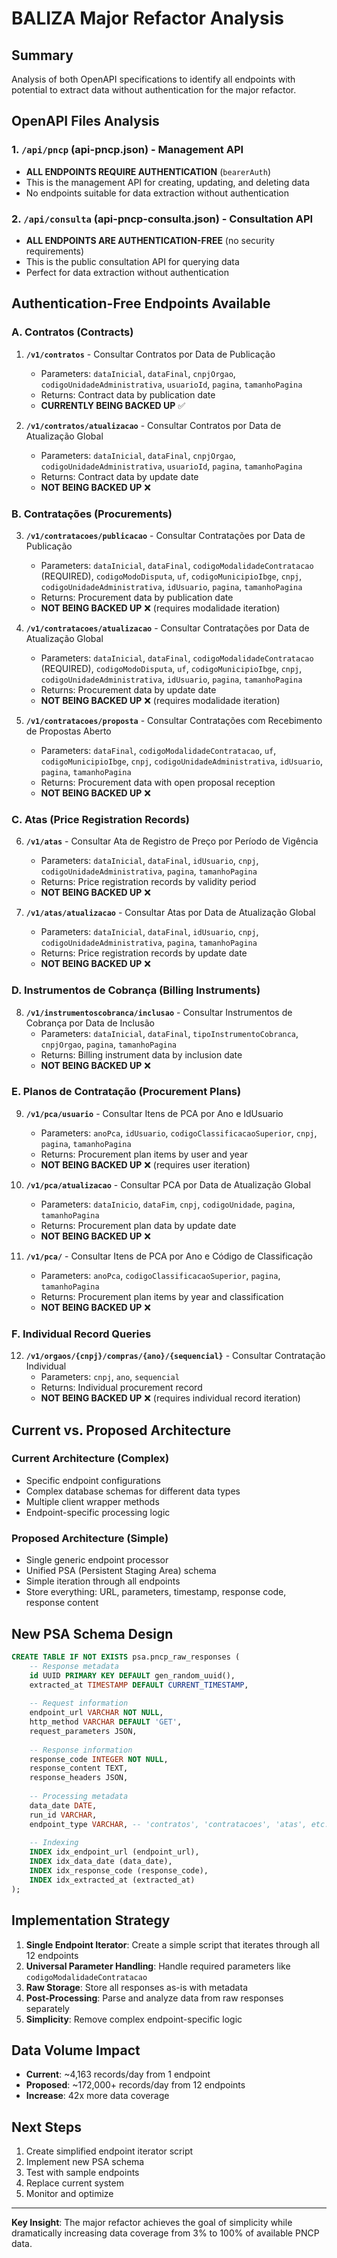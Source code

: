 # BALIZA Major Refactor Analysis

## Summary

Analysis of both OpenAPI specifications to identify all endpoints with potential to extract data without authentication for the major refactor.

## OpenAPI Files Analysis

### 1. `/api/pncp` (api-pncp.json) - Management API
- **ALL ENDPOINTS REQUIRE AUTHENTICATION** (`bearerAuth`)
- This is the management API for creating, updating, and deleting data
- No endpoints suitable for data extraction without authentication

### 2. `/api/consulta` (api-pncp-consulta.json) - Consultation API
- **ALL ENDPOINTS ARE AUTHENTICATION-FREE** (no security requirements)
- This is the public consultation API for querying data
- Perfect for data extraction without authentication

## Authentication-Free Endpoints Available

### A. Contratos (Contracts)
1. **`/v1/contratos`** - Consultar Contratos por Data de Publicação
   - Parameters: `dataInicial`, `dataFinal`, `cnpjOrgao`, `codigoUnidadeAdministrativa`, `usuarioId`, `pagina`, `tamanhoPagina`
   - Returns: Contract data by publication date
   - **CURRENTLY BEING BACKED UP** ✅

2. **`/v1/contratos/atualizacao`** - Consultar Contratos por Data de Atualização Global
   - Parameters: `dataInicial`, `dataFinal`, `cnpjOrgao`, `codigoUnidadeAdministrativa`, `usuarioId`, `pagina`, `tamanhoPagina`
   - Returns: Contract data by update date
   - **NOT BEING BACKED UP** ❌

### B. Contratações (Procurements)
3. **`/v1/contratacoes/publicacao`** - Consultar Contratações por Data de Publicação
   - Parameters: `dataInicial`, `dataFinal`, `codigoModalidadeContratacao` (REQUIRED), `codigoModoDisputa`, `uf`, `codigoMunicipioIbge`, `cnpj`, `codigoUnidadeAdministrativa`, `idUsuario`, `pagina`, `tamanhoPagina`
   - Returns: Procurement data by publication date
   - **NOT BEING BACKED UP** ❌ (requires modalidade iteration)

4. **`/v1/contratacoes/atualizacao`** - Consultar Contratações por Data de Atualização Global
   - Parameters: `dataInicial`, `dataFinal`, `codigoModalidadeContratacao` (REQUIRED), `codigoModoDisputa`, `uf`, `codigoMunicipioIbge`, `cnpj`, `codigoUnidadeAdministrativa`, `idUsuario`, `pagina`, `tamanhoPagina`
   - Returns: Procurement data by update date
   - **NOT BEING BACKED UP** ❌ (requires modalidade iteration)

5. **`/v1/contratacoes/proposta`** - Consultar Contratações com Recebimento de Propostas Aberto
   - Parameters: `dataFinal`, `codigoModalidadeContratacao`, `uf`, `codigoMunicipioIbge`, `cnpj`, `codigoUnidadeAdministrativa`, `idUsuario`, `pagina`, `tamanhoPagina`
   - Returns: Procurement data with open proposal reception
   - **NOT BEING BACKED UP** ❌

### C. Atas (Price Registration Records)
6. **`/v1/atas`** - Consultar Ata de Registro de Preço por Período de Vigência
   - Parameters: `dataInicial`, `dataFinal`, `idUsuario`, `cnpj`, `codigoUnidadeAdministrativa`, `pagina`, `tamanhoPagina`
   - Returns: Price registration records by validity period
   - **NOT BEING BACKED UP** ❌

7. **`/v1/atas/atualizacao`** - Consultar Atas por Data de Atualização Global
   - Parameters: `dataInicial`, `dataFinal`, `idUsuario`, `cnpj`, `codigoUnidadeAdministrativa`, `pagina`, `tamanhoPagina`
   - Returns: Price registration records by update date
   - **NOT BEING BACKED UP** ❌

### D. Instrumentos de Cobrança (Billing Instruments)
8. **`/v1/instrumentoscobranca/inclusao`** - Consultar Instrumentos de Cobrança por Data de Inclusão
   - Parameters: `dataInicial`, `dataFinal`, `tipoInstrumentoCobranca`, `cnpjOrgao`, `pagina`, `tamanhoPagina`
   - Returns: Billing instrument data by inclusion date
   - **NOT BEING BACKED UP** ❌

### E. Planos de Contratação (Procurement Plans)
9. **`/v1/pca/usuario`** - Consultar Itens de PCA por Ano e IdUsuario
   - Parameters: `anoPca`, `idUsuario`, `codigoClassificacaoSuperior`, `cnpj`, `pagina`, `tamanhoPagina`
   - Returns: Procurement plan items by user and year
   - **NOT BEING BACKED UP** ❌ (requires user iteration)

10. **`/v1/pca/atualizacao`** - Consultar PCA por Data de Atualização Global
    - Parameters: `dataInicio`, `dataFim`, `cnpj`, `codigoUnidade`, `pagina`, `tamanhoPagina`
    - Returns: Procurement plan data by update date
    - **NOT BEING BACKED UP** ❌

11. **`/v1/pca/`** - Consultar Itens de PCA por Ano e Código de Classificação
    - Parameters: `anoPca`, `codigoClassificacaoSuperior`, `pagina`, `tamanhoPagina`
    - Returns: Procurement plan items by year and classification
    - **NOT BEING BACKED UP** ❌

### F. Individual Record Queries
12. **`/v1/orgaos/{cnpj}/compras/{ano}/{sequencial}`** - Consultar Contratação Individual
    - Parameters: `cnpj`, `ano`, `sequencial`
    - Returns: Individual procurement record
    - **NOT BEING BACKED UP** ❌ (requires individual record iteration)

## Current vs. Proposed Architecture

### Current Architecture (Complex)
- Specific endpoint configurations
- Complex database schemas for different data types
- Multiple client wrapper methods
- Endpoint-specific processing logic

### Proposed Architecture (Simple)
- Single generic endpoint processor
- Unified PSA (Persistent Staging Area) schema
- Simple iteration through all endpoints
- Store everything: URL, parameters, timestamp, response code, response content

## New PSA Schema Design

```sql
CREATE TABLE IF NOT EXISTS psa.pncp_raw_responses (
    -- Response metadata
    id UUID PRIMARY KEY DEFAULT gen_random_uuid(),
    extracted_at TIMESTAMP DEFAULT CURRENT_TIMESTAMP,
    
    -- Request information
    endpoint_url VARCHAR NOT NULL,
    http_method VARCHAR DEFAULT 'GET',
    request_parameters JSON,
    
    -- Response information
    response_code INTEGER NOT NULL,
    response_content TEXT,
    response_headers JSON,
    
    -- Processing metadata
    data_date DATE,
    run_id VARCHAR,
    endpoint_type VARCHAR, -- 'contratos', 'contratacoes', 'atas', etc.
    
    -- Indexing
    INDEX idx_endpoint_url (endpoint_url),
    INDEX idx_data_date (data_date),
    INDEX idx_response_code (response_code),
    INDEX idx_extracted_at (extracted_at)
);
```

## Implementation Strategy

1. **Single Endpoint Iterator**: Create a simple script that iterates through all 12 endpoints
2. **Universal Parameter Handling**: Handle required parameters like `codigoModalidadeContratacao`
3. **Raw Storage**: Store all responses as-is with metadata
4. **Post-Processing**: Parse and analyze data from raw responses separately
5. **Simplicity**: Remove complex endpoint-specific logic

## Data Volume Impact

- **Current**: ~4,163 records/day from 1 endpoint
- **Proposed**: ~172,000+ records/day from 12 endpoints
- **Increase**: 42x more data coverage

## Next Steps

1. Create simplified endpoint iterator script
2. Implement new PSA schema
3. Test with sample endpoints
4. Replace current system
5. Monitor and optimize

---

**Key Insight**: The major refactor achieves the goal of simplicity while dramatically increasing data coverage from 3% to 100% of available PNCP data.